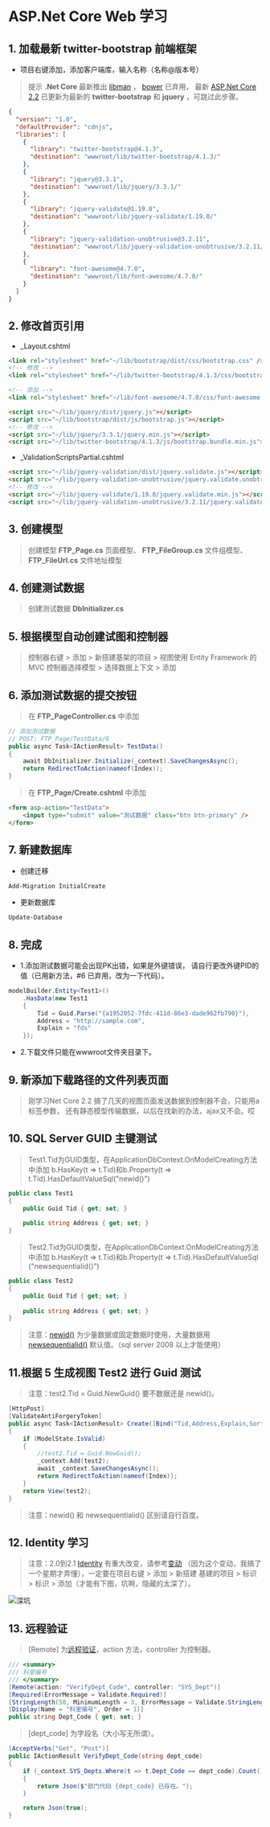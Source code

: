 # ASP.Net Core Web 学习

## 1. 加载最新 twitter-bootstrap 前端框架

- 项目右键添加，添加客户端库，输入名称（名称@版本号）

> 提示 **.Net Core** 最新推出 [libman][2] ， [bower][3] 已弃用，
> 最新 [ASP.Net Core 2.2][1] 已更新为最新的 **twitter-bootstrap** 
> 和 **jquery** ，可跳过此步骤。

``` json
{
  "version": "1.0",
  "defaultProvider": "cdnjs",
  "libraries": [
    {
      "library": "twitter-bootstrap@4.1.3",
      "destination": "wwwroot/lib/twitter-bootstrap/4.1.3/"
    },
    {
      "library": "jquery@3.3.1",
      "destination": "wwwroot/lib/jquery/3.3.1/"
    },
    {
      "library": "jquery-validate@1.19.0",
      "destination": "wwwroot/lib/jquery-validate/1.19.0/"
    },
    {
      "library": "jquery-validation-unobtrusive@3.2.11",
      "destination": "wwwroot/lib/jquery-validation-unobtrusive/3.2.11/"
    },
    {
      "library": "font-awesome@4.7.0",
      "destination": "wwwroot/lib/font-awesome/4.7.0/"
    }
  ]
}
```

## 2. 修改首页引用

- _Layout.cshtml

``` html
<link rel="stylesheet" href="~/lib/bootstrap/dist/css/bootstrap.css" />
<!-- 修改 -->
<link rel="stylesheet" href="~/lib/twitter-bootstrap/4.1.3/css/bootstrap.min.css" />

<!-- 添加 -->
<link rel="stylesheet" href="~/lib/font-awesome/4.7.0/css/font-awesome.min.css" />

<script src="~/lib/jquery/dist/jquery.js"></script>
<script src="~/lib/bootstrap/dist/js/bootstrap.js"></script>
<!-- 修改 -->
<script src="~/lib/jquery/3.3.1/jquery.min.js"></script>
<script src="~/lib/twitter-bootstrap/4.1.3/js/bootstrap.bundle.min.js"></script>
```

- _ValidationScriptsPartial.cshtml

``` html
<script src="~/lib/jquery-validation/dist/jquery.validate.js"></script>
<script src="~/lib/jquery-validation-unobtrusive/jquery.validate.unobtrusive.js"></script>
<!-- 修改 -->
<script src="~/lib/jquery-validate/1.19.0/jquery.validate.min.js"></script>
<script src="~/lib/jquery-validation-unobtrusive/3.2.11/jquery.validate.unobtrusive.min.js"></script>
```

## 3. 创建模型

> 创建模型 **FTP_Page.cs** 页面模型、 **FTP_FileGroup.cs** 文件组模型、 
> **FTP_FileUrl.cs** 文件地址模型

## 4. 创建测试数据

> 创建测试数据 **DbInitializer.cs** 

## 5. 根据模型自动创建试图和控制器

> 控制器右键 > 添加 > 新搭建基架的项目 > 视图使用 Entity Framework 
> 的 MVC 控制器选择模型 > 选择数据上下文 > 添加

## 6. 添加测试数据的提交按钮

> 在 **FTP_PageController.cs** 中添加

``` C#
// 添加测试数据
// POST: FTP_Page/TestData/6
public async Task<IActionResult> TestData()
{
    await DbInitializer.Initialize(_context).SaveChangesAsync();
    return RedirectToAction(nameof(Index));
}
```

> 在 **FTP_Page/Create.cshtml** 中添加

``` html
<form asp-action="TestData">
    <input type="submit" value="测试数据" class="btn btn-primary" />
</form>
```

## 7. 新建数据库

- 创建迁移

``` PowerShell
Add-Migration InitialCreate
```

- 更新数据库

``` PowerShell
Update-Database
```

## 8. 完成

- 1.添加测试数据可能会出现PK出错，如果是外键错误，
请自行更改外键PID的值（已用新方法，#6 已弃用，改为一下代码）。

``` C#
modelBuilder.Entity<Test1>()
    .HasData(new Test1
    {
        Tid = Guid.Parse("{a1952052-7fdc-411d-86e3-dade962fb790}"),
        Address = "http://sample.com",
        Explain = "fds"
    });
```

- 2.下载文件只能在wwwroot文件夹目录下。

## 9. 新添加下载路径的文件列表页面

> 刚学习Net Core 2.2 搞了几天的视图页面发送数据到控制器不会，只能用a标签参数，
> 还有静态模型传输数据，以后在找新的办法，ajax又不会。哎

## 10. SQL Server GUID 主键测试

> Test1.Tid为GUID类型，在ApplicationDbContext.OnModelCreating方法中添加
> b.HasKey(t => t.Tid)和b.Property(t => t.Tid).HasDefaultValueSql("newid()")

``` C#
public class Test1
{
    public Guid Tid { get; set; }
        
    public string Address { get; set; }
}
```

> Test2.Tid为GUID类型，在ApplicationDbContext.OnModelCreating方法中添加
> b.HasKey(t => t.Tid)和b.Property(t => t.Tid).HasDefaultValueSql
> ("newsequentialid()")

``` C#
public class Test2
{
    public Guid Tid { get; set; }
        
    public string Address { get; set; }
}
```

> 注意：[newid()][4] 为少量数据或固定数据时使用，大量数据用 [newsequentialid()][5] 
> 默认值。（sql server 2008 以上才能使用）

## 11.根据 5 生成视图 Test2 进行 Guid 测试

> 注意：test2.Tid = Guid.NewGuid() 要不数据还是 newid()。

``` C#
[HttpPost]
[ValidateAntiForgeryToken]
public async Task<IActionResult> Create([Bind("Tid,Address,Explain,Sort")] Test2 test2)
{
    if (ModelState.IsValid)
    {
        //test2.Tid = Guid.NewGuid();
        _context.Add(test2);
        await _context.SaveChangesAsync();
        return RedirectToAction(nameof(Index));
    }
    return View(test2);
}
```

> 注意：newid() 和 newsequentialid() 区别请自行百度。

## 12. Identity 学习

> 注意：2.0到2.1 [Identity][6] 有重大改变，请参考[变动][7]
> （因为这个变动，我搞了一个星期才弄懂），一定要在项目右键 > 添加 > 新搭建
> 基建的项目 > 标识 > 标识 > 添加（才能有下图，坑啊，隐藏的太深了）。

![深坑](https://i-msdn.sec.s-msft.com/dynimg/IC879846.png)

## 13. 远程验证

> [Remote] 为[远程验证][8]，action 方法，controller 为控制器。

``` C#
/// <summary>
/// 科室编号
/// </summary>
[Remote(action: "VerifyDept_Code", controller: "SYS_Dept")]
[Required(ErrorMessage = Validate.Required)]
[StringLength(50, MinimumLength = 3, ErrorMessage = Validate.StringLength)]
[Display(Name = "科室编号", Order = 1)]
public string Dept_Code { get; set; }
```

> [dept_code] 为字段名（大小写无所谓）。

``` C#
[AcceptVerbs("Get", "Post")]
public IActionResult VerifyDept_Code(string dept_code)
{
    if (_context.SYS_Depts.Where(t => t.Dept_Code == dept_code).Count() > 0)
    {
        return Json($"部门代码 {dept_code} 已存在。");
    }

    return Json(true);
}
```



[1]: https://docs.microsoft.com/zh-cn/aspnet/core/?view=aspnetcore-2.2
[2]: https://docs.microsoft.com/zh-cn/aspnet/core/client-side/libman/?view=aspnetcore-2.2
[3]: https://docs.microsoft.com/zh-cn/aspnet/core/client-side/bower?view=aspnetcore-2.2
[4]: https://docs.microsoft.com/zh-cn/sql/t-sql/functions/newid-transact-sql?view=sql-server-2017
[5]: https://docs.microsoft.com/zh-cn/sql/t-sql/functions/newsequentialid-transact-sql?view=sql-server-2017
[6]: https://docs.microsoft.com/zh-cn/aspnet/core/security/authentication/identity?view=aspnetcore-2.2&tabs=visual-studio
[7]: https://docs.microsoft.com/zh-cn/aspnet/core/migration/20_21?view=aspnetcore-2.2#changes-to-authentication-code
[8]: https://docs.microsoft.com/zh-cn/aspnet/core/mvc/models/validation?view=aspnetcore-2.2#remote-validation
